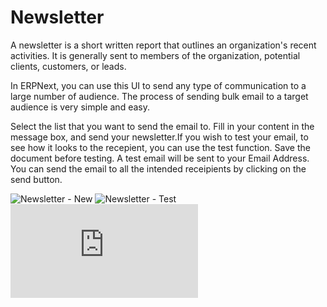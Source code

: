 <!-- add-breadcrumbs -->
# Newsletter

A newsletter is a short written report that outlines an organization's recent activities. It is generally sent to members of the organization, potential clients, customers, or leads.

In ERPNext, you can use this UI to send any type of communication to a large
number of audience. The process of sending bulk email to a target audience is
very simple and easy.

Select the list that you want to send the email to. Fill in your content in
the message box, and send your newsletter.If you wish to test your email, to
see how it looks to the recepient, you can use the test function. Save the
document before testing. A test email will be sent to your Email Address. You can
send the email to all the intended receipients by clicking on the send button.

<img class="screenshot" alt="Newsletter - New" src="{{docs_base_url}}/assets/img/crm/newsletter-new.png">

<img class="screenshot" alt="Newsletter - Test" src="{{docs_base_url}}/assets/img/crm/newsletter-test.png">

<div class="embed-container">
    <iframe src="https://www.youtube.com/embed/muLKsCrrDRo?rel=0" frameborder="0" allow="autoplay; encrypted-media" allowfullscreen>
    </iframe>
</div>
